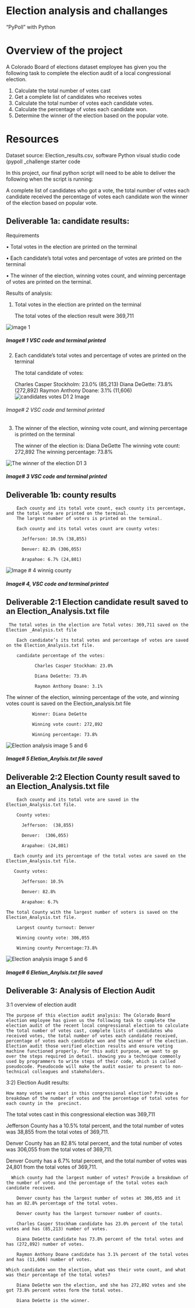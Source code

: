 # Election analysis and challanges
“PyPoll” with Python
# Overview of the project

A Colorado Board of elections dataset employee has given you the following task to complete the election audit of a local congressional election.

1.	Calculate the total number of votes cast
2.	Get a complete list of candidates who receives votes
3.	Calculate the total number of votes each candidate votes.
4.	Calculate the percentage of votes each candidate won.
5.	Determine the winner of the election based on the popular vote.

# Resources

Dataset source: Election_results.csv, software Python visual studio code (pypoll _challenge starter code


In this project, our final python script will need to be able to deliver the following when the script is running:

A complete list of candidates who got a vote, the total number of votes each candidate received the percentage of votes each candidate won the winner of the election based on popular vote.


## Deliverable 1a: candidate results:

 Requirements
 
•	Total votes in the election are printed on the terminal 

•	Each candidate’s total votes and percentage of votes are printed on the terminal

•	The winner of the election, winning votes count, and winning percentage of votes are printed on the terminal.

Results of analysis:

1.	Total votes in the election are printed on the terminal 

    The total votes of the election result were 369,711
    
![image 1](https://user-images.githubusercontent.com/107454933/178174616-0c4cde36-49d8-48de-bd69-e28c36a95dd6.png)

##### Image# 1 VSC code and terminal printed 

2.	Each candidate’s total votes and percentage of votes are printed on the terminal 
     
     The total candidate of votes: 
      
      Charles Casper Stockholm: 23.0% (85,213)
	    Diana DeGette: 73.8% (272,892)
	    Raymon Anthony Doane: 3.1% (11,606)
![candidates votes D1 2 Image](https://user-images.githubusercontent.com/107454933/178174163-53649492-0350-4d35-bac3-cdedf8b1106b.png)

###### Image# 2  VSC code and terminal printed  

3.	The winner of the election, winning vote count, and winning percentage is printed on the terminal

  	The winner of the election is: Diana DeGette
  	The winning vote count: 272,892
  	The winning percentage: 73.8%
    
![The winner of the election D1 3](https://user-images.githubusercontent.com/107454933/178175341-603dbbbc-b63e-47b6-9227-b2fa1cda2893.png)

 ##### Image# 3 VSC code and terminal printed
   
   ## Deliverable 1b: county results

        Each county and its total vote count, each county its percentage, and the total vote are printed on the terminal.
        The largest number of voters is printed on the terminal.
        
      	Each county and its total votes count are county votes: 
        
          Jefferson: 10.5% (38,855)
          
          Denver: 82.8% (306,055)
          
          Arapahoe: 6.7% (24,801)
          
![Image # 4 winnig county](https://user-images.githubusercontent.com/107454933/178176594-58b1a326-8143-47ef-9c4a-93c5dabeb629.png)

##### Image# 4, VSC code and terminal printed
 
  ## Deliverable 2:1 Election candidate result saved to an Election_Analysis.txt file
  
     The total votes in the election are Total votes: 369,711 saved on the Election _Analysis.txt file

        Each candidate’s its total votes and percentage of votes are saved on the Election_Analysis.txt file.
      
        candidate percentage of the votes: 
      
               Charles Casper Stockham: 23.0% 
        
               Diana DeGette: 73.8%
                        
               Raymon Anthony Doane: 3.1%
                  
   The winner of the election, winning percentage of the vote, and winning votes count is saved on the Election_analysis.txt file
                        
              Winner: Diana DeGette
                        
              Winning vote count: 272,892
                        
              Winning percentage: 73.8%
                        
   ![Election analysis image 5 and 6](https://user-images.githubusercontent.com/107454933/178177553-2f984bd3-b55f-4c78-86e6-111383f1c158.png)
  
 ##### Image# 5 Eletion_Anylsis.txt file saved

## Deliverable 2:2 Election County result saved to an Election_Analysis.txt file

 	    Each county and its total vote are saved in the Election_Analysis.txt file.
  
        County votes:

          Jefferson:  (38,855)
          
          Denver:  (306,055)
          
          Arapahoe: (24,801)
          
	   Each county and its percentage of the total votes are saved on the Election_Analysis.txt file.
       
       County votes:
       
          Jefferson: 10.5% 
          
          Denver: 82.8% 
          
          Arapahoe: 6.7% 

  	The total County with the largest number of voters is saved on the Election_Analysis.txt file.
        
        Largest county turnout: Denver
        
        Winning county vote: 306,055
        
        Winning county Percentage:73.8%

![Election analysis image 5 and 6](https://user-images.githubusercontent.com/107454933/178179219-addfbd41-9e58-4bf1-bb58-07e8acc2688e.png)

 ##### Image# 6 Eletion_Anylsis.txt file saved
 
## Deliverable 3: Analysis of Election Audit 
 
 3:1  overview of election audit
    
    The purpose of this election audit analysis: The Colorado Board election employee has given us the following task to complete the election audit of the recent local congressional election to calculate the total number of votes cast, complete lists of candidates who received votes, the total number of votes each candidate received, percentage of votes each candidate won and the winner of the election. Election audit those verified election results and ensure voting machine functioned properly. For this audit purpose, we want to go over the steps required in detail. showing you a technique commonly used by programmers to write steps of their code, which is called pseudocode. Pseudocode will make the audit easier to present to non-technical colleagues and stakeholders.
    
 3:2) Election Audit results:
 
 	How many votes were cast in this congressional election? Provide a breakdown of the number of votes and the percentage of total votes for each county in the  precinct.
   
   The total votes cast in this congressional election was 369,711
   
  Jefferson County has a 10.5% total percent, and the total number of votes was 38,855 from the total votes of 369,711.
  
  Denver County has an 82.8% total percent, and the total number of votes was 306,055 from the total votes of 369,711.
  
  Denver County has a 6.7% total percent, and the total number of votes was 24,801 from the total votes of 369,711.
  
      Which county had the largest number of votes? Provide a breakdown of the number of votes and the percentage of the total votes each candidate received.
        
        Denver county has the largest number of votes at 306,055 and it has an 82.8% percentage of the total votes.
        
        Denver county has the largest turnover number of counts.
        
        Charles Casper Stockham candidate has 23.0% percent of the total votes and has (85,213) number of votes.
        
        Diana DeGette candidate has 73.8% percent of the total votes and has (272,892) number of votes.
        
        Raymon Anthony Doane candidate has 3.1% percent of the total votes and has (11,606) number of votes.
        
    Which candidate won the election, what was their vote count, and what was their percentage of the total votes?
    
        Diana DeGette won the election, and she has 272,892 votes and she got 73.8% percent votes form the total votes.
        
        Diana DeGette is the winner.

